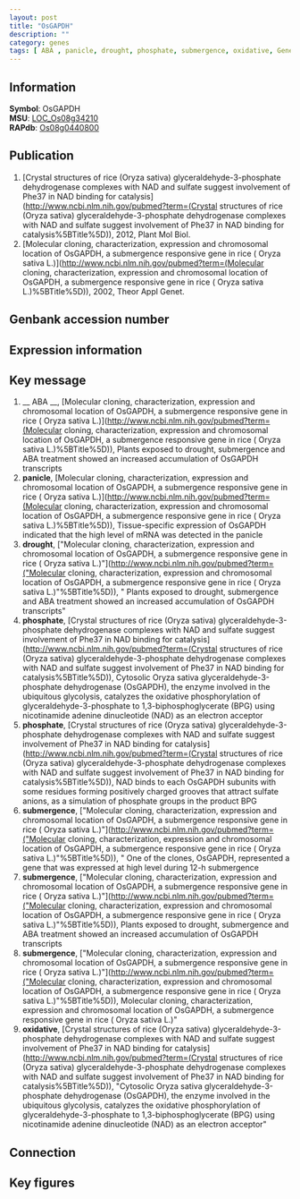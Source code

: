 ```yaml
---
layout: post
title: "OsGAPDH"
description: ""
category: genes
tags: [ ABA , panicle, drought, phosphate, submergence, oxidative, Gene]
---
```


## Information
__Symbol__: OsGAPDH  
__MSU__: [LOC_Os08g34210](http://rice.plantbiology.msu.edu/cgi-bin/ORF_infopage.cgi?orf=LOC_Os08g34210)  
__RAPdb__: [Os08g0440800](http://rapdb.dna.affrc.go.jp/viewer/gbrowse_details/irgsp1?name=Os08g0440800)  

## Publication
1. [Crystal structures of rice (Oryza sativa) glyceraldehyde-3-phosphate dehydrogenase complexes with NAD and sulfate suggest involvement of Phe37 in NAD binding for catalysis](http://www.ncbi.nlm.nih.gov/pubmed?term=(Crystal structures of rice (Oryza sativa) glyceraldehyde-3-phosphate dehydrogenase complexes with NAD and sulfate suggest involvement of Phe37 in NAD binding for catalysis%5BTitle%5D)), 2012, Plant Mol Biol.
2. [Molecular cloning, characterization, expression and chromosomal location of OsGAPDH, a submergence responsive gene in rice ( Oryza sativa L.)](http://www.ncbi.nlm.nih.gov/pubmed?term=(Molecular cloning, characterization, expression and chromosomal location of OsGAPDH, a submergence responsive gene in rice ( Oryza sativa L.)%5BTitle%5D)), 2002, Theor Appl Genet.

## Genbank accession number

## Expression information

## Key message
1. __ ABA __, [Molecular cloning, characterization, expression and chromosomal location of OsGAPDH, a submergence responsive gene in rice ( Oryza sativa L.)](http://www.ncbi.nlm.nih.gov/pubmed?term=(Molecular cloning, characterization, expression and chromosomal location of OsGAPDH, a submergence responsive gene in rice ( Oryza sativa L.)%5BTitle%5D)),  Plants exposed to drought, submergence and ABA treatment showed an increased accumulation of OsGAPDH transcripts
2. __panicle__, [Molecular cloning, characterization, expression and chromosomal location of OsGAPDH, a submergence responsive gene in rice ( Oryza sativa L.)](http://www.ncbi.nlm.nih.gov/pubmed?term=(Molecular cloning, characterization, expression and chromosomal location of OsGAPDH, a submergence responsive gene in rice ( Oryza sativa L.)%5BTitle%5D)),  Tissue-specific expression of OsGAPDH indicated that the high level of mRNA was detected in the panicle
3. __drought__, ["Molecular cloning, characterization, expression and chromosomal location of OsGAPDH, a submergence responsive gene in rice ( Oryza sativa L.)"](http://www.ncbi.nlm.nih.gov/pubmed?term=("Molecular cloning, characterization, expression and chromosomal location of OsGAPDH, a submergence responsive gene in rice ( Oryza sativa L.)"%5BTitle%5D)), " Plants exposed to drought, submergence and ABA treatment showed an increased accumulation of OsGAPDH transcripts"
4. __phosphate__, [Crystal structures of rice (Oryza sativa) glyceraldehyde-3-phosphate dehydrogenase complexes with NAD and sulfate suggest involvement of Phe37 in NAD binding for catalysis](http://www.ncbi.nlm.nih.gov/pubmed?term=(Crystal structures of rice (Oryza sativa) glyceraldehyde-3-phosphate dehydrogenase complexes with NAD and sulfate suggest involvement of Phe37 in NAD binding for catalysis%5BTitle%5D)), Cytosolic Oryza sativa glyceraldehyde-3-phosphate dehydrogenase (OsGAPDH), the enzyme involved in the ubiquitous glycolysis, catalyzes the oxidative phosphorylation of glyceraldehyde-3-phosphate to 1,3-biphosphoglycerate (BPG) using nicotinamide adenine dinucleotide (NAD) as an electron acceptor
5. __phosphate__, [Crystal structures of rice (Oryza sativa) glyceraldehyde-3-phosphate dehydrogenase complexes with NAD and sulfate suggest involvement of Phe37 in NAD binding for catalysis](http://www.ncbi.nlm.nih.gov/pubmed?term=(Crystal structures of rice (Oryza sativa) glyceraldehyde-3-phosphate dehydrogenase complexes with NAD and sulfate suggest involvement of Phe37 in NAD binding for catalysis%5BTitle%5D)),  NAD binds to each OsGAPDH subunits with some residues forming positively charged grooves that attract sulfate anions, as a simulation of phosphate groups in the product BPG
6. __submergence__, ["Molecular cloning, characterization, expression and chromosomal location of OsGAPDH, a submergence responsive gene in rice ( Oryza sativa L.)"](http://www.ncbi.nlm.nih.gov/pubmed?term=("Molecular cloning, characterization, expression and chromosomal location of OsGAPDH, a submergence responsive gene in rice ( Oryza sativa L.)"%5BTitle%5D)), " One of the clones, OsGAPDH, represented a gene that was expressed at high level during 12-h submergence
7. __submergence__, ["Molecular cloning, characterization, expression and chromosomal location of OsGAPDH, a submergence responsive gene in rice ( Oryza sativa L.)"](http://www.ncbi.nlm.nih.gov/pubmed?term=("Molecular cloning, characterization, expression and chromosomal location of OsGAPDH, a submergence responsive gene in rice ( Oryza sativa L.)"%5BTitle%5D)),  Plants exposed to drought, submergence and ABA treatment showed an increased accumulation of OsGAPDH transcripts
8. __submergence__, ["Molecular cloning, characterization, expression and chromosomal location of OsGAPDH, a submergence responsive gene in rice ( Oryza sativa L.)"](http://www.ncbi.nlm.nih.gov/pubmed?term=("Molecular cloning, characterization, expression and chromosomal location of OsGAPDH, a submergence responsive gene in rice ( Oryza sativa L.)"%5BTitle%5D)), Molecular cloning, characterization, expression and chromosomal location of OsGAPDH, a submergence responsive gene in rice ( Oryza sativa L.)"
9. __oxidative__, [Crystal structures of rice (Oryza sativa) glyceraldehyde-3-phosphate dehydrogenase complexes with NAD and sulfate suggest involvement of Phe37 in NAD binding for catalysis](http://www.ncbi.nlm.nih.gov/pubmed?term=(Crystal structures of rice (Oryza sativa) glyceraldehyde-3-phosphate dehydrogenase complexes with NAD and sulfate suggest involvement of Phe37 in NAD binding for catalysis%5BTitle%5D)), "Cytosolic Oryza sativa glyceraldehyde-3-phosphate dehydrogenase (OsGAPDH), the enzyme involved in the ubiquitous glycolysis, catalyzes the oxidative phosphorylation of glyceraldehyde-3-phosphate to 1,3-biphosphoglycerate (BPG) using nicotinamide adenine dinucleotide (NAD) as an electron acceptor"

## Connection

## Key figures


